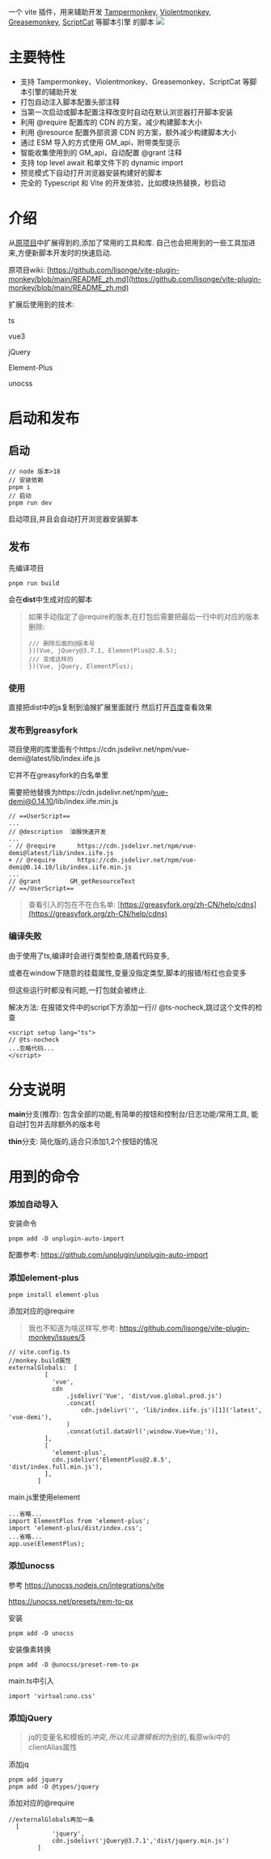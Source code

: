 一个 vite 插件，用来辅助开发 [Tampermonkey](https://www.tampermonkey.net/), [Violentmonkey](https://violentmonkey.github.io/), [Greasemonkey](https://www.greasespot.net/), [ScriptCat](https://docs.scriptcat.org/) 等脚本引擎 的脚本
![](./src/public/show.png)
# 主要特性
* 支持 Tampermonkey、Violentmonkey、Greasemonkey、ScriptCat 等脚本引擎的辅助开发
* 打包自动注入脚本配置头部注释
* 当第一次启动或脚本配置注释改变时自动在默认浏览器打开脚本安装
* 利用 @require 配置库的 CDN 的方案，减少构建脚本大小
* 利用 @resource 配置外部资源 CDN 的方案，额外减少构建脚本大小
* 通过 ESM 导入的方式使用 GM_api，附带类型提示
* 智能收集使用到的 GM_api，自动配置 @grant 注释
* 支持 top level await 和单文件下的 dynamic import
* 预览模式下自动打开浏览器安装构建好的脚本
* 完全的 Typescript 和 Vite 的开发体验，比如模块热替换，秒启动
# 介绍
从[原项目](https://github.com/lisonge/vite-plugin-monkey)中扩展得到的,添加了常用的工具和库. 自己也会把用到的一些工具加进来,方便新脚本开发时的快速启动.

原项目wiki: [https://github.com/lisonge/vite-plugin-monkey/blob/main/README_zh.md](https://github.com/lisonge/vite-plugin-monkey/blob/main/README_zh.md)

扩展后使用到的技术:

ts

vue3

jQuery

Element-Plus

unocss

# 启动和发布
## 启动

```
// node 版本>18
// 安装依赖
pnpm i
// 启动
pnpm run dev
```
启动项目,并且会自动打开浏览器安装脚本
## 发布
先编译项目
```
pnpm run build
```
会在**dist**中生成对应的脚本
> 如果手动指定了@require的版本,在打包后需要把最后一行中的对应的版本删除:
> ```vue
>/// 删除后面的@版本号
>})(Vue, jQuery@3.7.1, ElementPlus@2.8.5);
>/// 变成这样的
>})(Vue, jQuery, ElementPlus);
>```
### 使用
直接把dist中的js复制到油猴扩展里面就行
然后打开[百度](https://www.baidu.com/)查看效果
### 发布到greasyfork
项目使用的库里面有个https://cdn.jsdelivr.net/npm/vue-demi@latest/lib/index.iife.js

它并不在greasyfork的白名单里

需要把他替换为https://cdn.jsdelivr.net/npm/vue-demi@0.14.10/lib/index.iife.min.js
```
// ==UserScript==
...
// @description  油猴快速开发
...
- // @require      https://cdn.jsdelivr.net/npm/vue-demi@latest/lib/index.iife.js
+ // @require      https://cdn.jsdelivr.net/npm/vue-demi@0.14.10/lib/index.iife.min.js
...
// @grant        GM_getResourceText
// ==/UserScript==
```
> 查看引入的包在不在白名单:
> [https://greasyfork.org/zh-CN/help/cdns](https://greasyfork.org/zh-CN/help/cdns)
### 编译失败
由于使用了ts,编译时会进行类型检查,随着代码变多,

或者在window下随意的挂载属性,变量没指定类型,脚本的报错/标红也会变多

但这些运行时都没有问题,一打包就会被终止.

解决方法:
在报错文件中的script下方添加一行// @ts-nocheck,跳过这个文件的检查
```vue
<script setup lang="ts">
// @ts-nocheck
...忽略代码...
</script>
```
# 分支说明
**main**分支(推荐): 包含全部的功能,有简单的按钮和控制台/日志功能/常用工具, 能自动打包并去除额外的版本号

**thin**分支: 简化版的,适合只添加1,2个按钮的情况

# 用到的命令

### 添加自动导入
安装命令
```
pnpm add -D unplugin-auto-import
```
配置参考: https://github.com/unplugin/unplugin-auto-import
### 添加element-plus
```
pnpm install element-plus
```
添加对应的@require
> 我也不知道为啥这样写,参考: https://github.com/lisonge/vite-plugin-monkey/issues/5

```
// vite.config.ts
//monkey.build属性
externalGlobals:  [
          [
            'vue',
            cdn
                .jsdelivr('Vue', 'dist/vue.global.prod.js')
                .concat(
                    cdn.jsdelivr('', 'lib/index.iife.js')[1]('latest', 'vue-demi'),
                )
                .concat(util.dataUrl(';window.Vue=Vue;')),
          ],
          [
            'element-plus',
            cdn.jsdelivr('ElementPlus@2.8.5', 'dist/index.full.min.js'),
          ],
        ]
```

main.js里使用element
```
...省略...
import ElementPlus from 'element-plus';
import 'element-plus/dist/index.css';
...省略...
app.use(ElementPlus);
```
### 添加unocss
参考
https://unocss.nodejs.cn/integrations/vite

https://unocss.net/presets/rem-to-px


安装
```
pnpm add -D unocss
```

安装像素转换
```
pnpm add -D @unocss/preset-rem-to-px
```
main.ts中引入
```
import 'virtual:uno.css'
```

### 添加jQuery
> jq的变量名和模板的$冲突,所以先设置模板的$为别的,看原wiki中的clientAlias属性

添加jq
```
pnpm add jquery
pnpm add -D @types/jquery
```

添加对应的@require
```
//externalGlobals再加一条
  [
            'jquery',
            cdn.jsdelivr('jQuery@3.7.1','dist/jquery.min.js')
        ]
```
